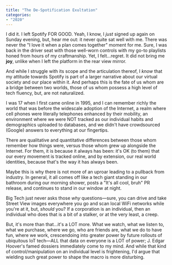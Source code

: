 ```yaml
---
title: "The De-Spotification Exultation"
categories:
- "2020"
---
```


I did it.  I left Spotify FOR GOOD.  Yeah, I know, I *just* signed up again on Sunday evening, but, hear me out:  it never quite sat well with me.  There was never the "I love it when a plan comes together" moment for me.  Sure, I was back in the driver seat with those well-worn controls with my go-to playlists honed from hours of my craftmanship.  Yet, I felt...regret.  It did not bring me **joy**, unlike when I left the platform in the rear view mirror.

And while I struggle with its scope and the articulation thereof, I *know* that my attitude towards Spotify is part of a larger narrative about our virtual society and our place within it.  And perhaps this is the fate of us whom are a bridge between two worlds, those of us whom possess a high level of tech fluency, but, are not naturalized.  

I was 17 when I first came online in 1995, and I can remember richly the world that was before the widescale adoption of the Internet, a realm where cell phones were literally telephones enhanced by their mobility, an environment where we were NOT tracked as our individual habits and demographics uploaded to databases, and we didn't have crowdsourced (Google) answers to everything at our fingertips. 

There are qualitative and quantitative differences between those whom remember how things were, versus those whom grew up alongside the Internet.  For them, it is because it always has been: it's OK (to them) that our every movement is tracked online, and by extension, our real world identities, because that's the way it has always been.

Maybe this is why there is not more of an uproar leading to a pullback from industry.  In general, it all comes off like a tech giant standing in our bathroom during our morning shower, posts a "It's all cool, bruh" PR release, and continues to stand in our window at night.  

Big Tech just never asks those *why* questions—sure, you can drive and take Street View images everywhere you go and scan local WiFi networks while you're at it, but, *should* you?  If a corporation is an individual, then an individual who does that is a bit of a stalker, or at the very least, a creep. 

But, it's more than that...it's a LOT more.  What we watch, what we listen to, what we purchase, where we go, who are friends are, what we do to have fun, where we work, crescendoing into greater power by future rollouts of ubiquitous IoT tech—ALL that data on everyone is a LOT of power; J. Edgar Hoover's famed dossiers immediately come to my mind.  And while that kind of control/manipulation on an individual level is frightening, I'd argue that wielding such great power to shape the macro is more disturbing.